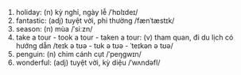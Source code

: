 1. holiday: (n) kỳ nghỉ, ngày lễ /ˈhɒlɪdeɪ/
2. fantastic: (adj) tuyệt vời, phi thường /fænˈtæstɪk/
3. season: (n) mùa /ˈsiːzn/
4. take a tour \- took a tour \- taken a tour: (v) tham quan, đi du lịch có hướng dẫn /teɪk ə tʊə \- tʊk ə tʊə \- ˈteɪkən ə tʊə/
5. penguin: (n) chim cánh cụt /ˈpeŋɡwɪn/
6. wonderful: (adj) tuyệt vời, kỳ diệu /ˈwʌndəfl/
